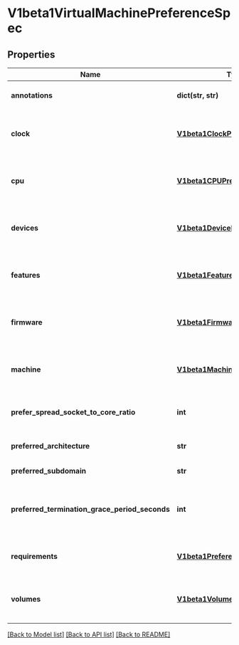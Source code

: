 # V1beta1VirtualMachinePreferenceSpec

## Properties
Name | Type | Description | Notes
------------ | ------------- | ------------- | -------------
**annotations** | **dict(str, str)** | Optionally defines preferred Annotations to be applied to the VirtualMachineInstance | [optional] 
**clock** | [**V1beta1ClockPreferences**](V1beta1ClockPreferences.md) | Clock optionally defines preferences associated with the Clock attribute of a VirtualMachineInstance DomainSpec | [optional] 
**cpu** | [**V1beta1CPUPreferences**](V1beta1CPUPreferences.md) | CPU optionally defines preferences associated with the CPU attribute of a VirtualMachineInstance DomainSpec | [optional] 
**devices** | [**V1beta1DevicePreferences**](V1beta1DevicePreferences.md) | Devices optionally defines preferences associated with the Devices attribute of a VirtualMachineInstance DomainSpec | [optional] 
**features** | [**V1beta1FeaturePreferences**](V1beta1FeaturePreferences.md) | Features optionally defines preferences associated with the Features attribute of a VirtualMachineInstance DomainSpec | [optional] 
**firmware** | [**V1beta1FirmwarePreferences**](V1beta1FirmwarePreferences.md) | Firmware optionally defines preferences associated with the Firmware attribute of a VirtualMachineInstance DomainSpec | [optional] 
**machine** | [**V1beta1MachinePreferences**](V1beta1MachinePreferences.md) | Machine optionally defines preferences associated with the Machine attribute of a VirtualMachineInstance DomainSpec | [optional] 
**prefer_spread_socket_to_core_ratio** | **int** | PreferSpreadSocketToCoreRatio defines the ratio to spread vCPUs between cores and sockets, it defaults to 2. | [optional] 
**preferred_architecture** | **str** | PreferredArchitecture defines a prefeerred architecture for the VirtualMachine | [optional] 
**preferred_subdomain** | **str** | Subdomain of the VirtualMachineInstance | [optional] 
**preferred_termination_grace_period_seconds** | **int** | Grace period observed after signalling a VirtualMachineInstance to stop after which the VirtualMachineInstance is force terminated. | [optional] 
**requirements** | [**V1beta1PreferenceRequirements**](V1beta1PreferenceRequirements.md) | Requirements defines the minium amount of instance type defined resources required by a set of preferences | [optional] 
**volumes** | [**V1beta1VolumePreferences**](V1beta1VolumePreferences.md) | Volumes optionally defines preferences associated with the Volumes attribute of a VirtualMachineInstace DomainSpec | [optional] 

[[Back to Model list]](../README.md#documentation-for-models) [[Back to API list]](../README.md#documentation-for-api-endpoints) [[Back to README]](../README.md)


